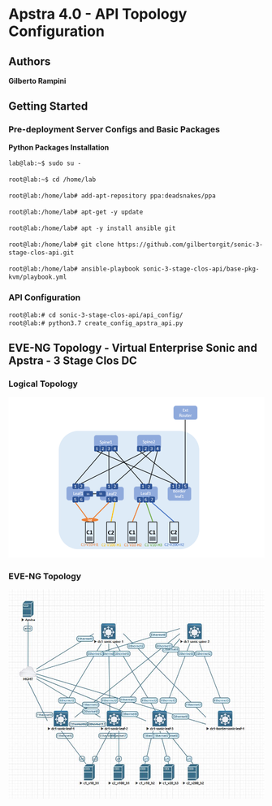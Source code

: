 # Apstra 4.0 - API Topology Configuration

## Authors

**Gilberto Rampini**

## Getting Started

### Pre-deployment Server Configs and Basic Packages

**Python Packages Installation**

```
lab@lab:~$ sudo su -

root@lab:~$ cd /home/lab

root@lab:/home/lab# add-apt-repository ppa:deadsnakes/ppa

root@lab:/home/lab# apt-get -y update

root@lab:/home/lab# apt -y install ansible git

root@lab:/home/lab# git clone https://github.com/gilbertorgit/sonic-3-stage-clos-api.git

root@lab:/home/lab# ansible-playbook sonic-3-stage-clos-api/base-pkg-kvm/playbook.yml
```

### API Configuration

```
root@lab:# cd sonic-3-stage-clos-api/api_config/
root@lab:# python3.7 create_config_apstra_api.py 
```

## EVE-NG Topology - Virtual Enterprise Sonic and Apstra - 3 Stage Clos DC

### Logical Topology
![Topology](https://github.com/gilbertorgit/ent_sonic_apstra/blob/main/sonic_3clos/topology_prints/Topology.png)

### EVE-NG Topology
![Topology](https://github.com/gilbertorgit/sonic-3-stage-clos-api/blob/main/eve-ng-topology.JPG)

